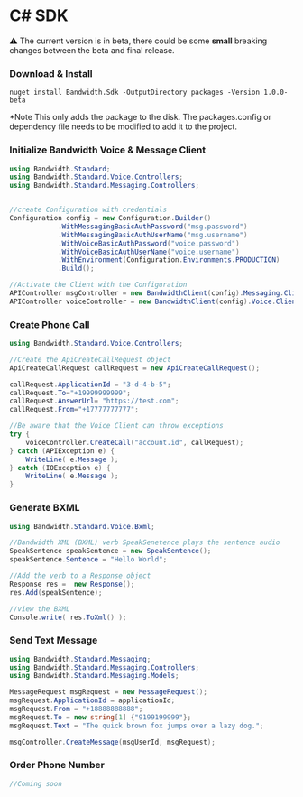 # C# SDK

⚠️ The current version is in beta, there could be some **small** breaking changes between the beta and final release.

### Download & Install

```
nuget install Bandwidth.Sdk -OutputDirectory packages -Version 1.0.0-beta
```

*Note This only adds the package to the disk.  The packages.config or dependency file needs to be modified to add it to the project.

### Initialize Bandwidth Voice & Message Client

```csharp
using Bandwidth.Standard;
using Bandwidth.Standard.Voice.Controllers;
using Bandwidth.Standard.Messaging.Controllers;


//create Configuration with credentials
Configuration config = new Configuration.Builder()
            .WithMessagingBasicAuthPassword("msg.password")
            .WithMessagingBasicAuthUserName("msg.username")
            .WithVoiceBasicAuthPassword("voice.password")
            .WithVoiceBasicAuthUserName("voice.username")
            .WithEnvironment(Configuration.Environments.PRODUCTION)
            .Build();

//Activate the Client with the Configuration
APIController msgController = new BandwidthClient(config).Messaging.Client;
APIController voiceController = new BandwidthClient(config).Voice.Client;


```

### Create Phone Call

```csharp
using Bandwidth.Standard.Voice.Controllers;

//Create the ApiCreateCallRequest object
ApiCreateCallRequest callRequest = new ApiCreateCallRequest();

callRequest.ApplicationId = "3-d-4-b-5";
callRequest.To="+19999999999";
callRequest.AnswerUrl= "https://test.com";
callRequest.From="+17777777777";

//Be aware that the Voice Client can throw exceptions
try {
    voiceController.CreateCall("account.id", callRequest);
} catch (APIException e) {
    WriteLine( e.Message );
} catch (IOException e) {
    WriteLine( e.Message );
}


```

### Generate BXML

```csharp
using Bandwidth.Standard.Voice.Bxml;

//Bandwidth XML (BXML) verb SpeakSenetence plays the sentence audio
SpeakSentence speakSentence = new SpeakSentence();
speakSentence.Sentence = "Hello World";

//Add the verb to a Response object
Response res =  new Response();
res.Add(speakSentence);

//view the BXML
Console.write( res.ToXml() );

```

### Send Text Message

```csharp
using Bandwidth.Standard.Messaging;
using Bandwidth.Standard.Messaging.Controllers;
using Bandwidth.Standard.Messaging.Models;

MessageRequest msgRequest = new MessageRequest();
msgRequest.ApplicationId = applicationId;
msgRequest.From = "+18888888888";
msgRequest.To = new string[1] {"9199199999"};
msgRequest.Text = "The quick brown fox jumps over a lazy dog.";

msgController.CreateMessage(msgUserId, msgRequest);
```

### Order Phone Number

```csharp
//Coming soon
```
